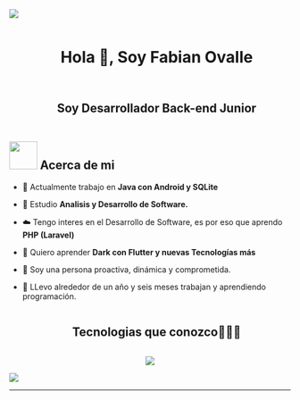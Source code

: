 
<!--horizontal divider(gradiant)-->
<img src="https://user-images.githubusercontent.com/73097560/115834477-dbab4500-a447-11eb-908a-139a6edaec5c.gif">

<!--h1 without bottom border-->
<div id="user-content-toc">
  <ul align="center">
    <summary><h1 style="display: inline-block">Hola 👋, Soy Fabian Ovalle</h1></summary>
  </ul>
</div>

<!--h2 without bottom border-->
<div id="user-content-toc">
  <ul align="center">
    <summary><h2 style="display: inline-block">Soy Desarrollador Back-end Junior</h2></summary>
  </ul>
</div>


<!--Intro start-->

## <picture><img src = "https://github.com/7oSkaaa/7oSkaaa/blob/main/Images/about_me.gif?raw=true" width = 50px></picture> Acerca de mi
- 📱 Actualmente trabajo en **Java con Android y SQLite**

- 📓 Estudio **Analisis y Desarrollo de Software.**

- ☁️ Tengo interes en el Desarrollo de Software, es por eso que aprendo **PHP (Laravel)**
  
- 🐌 Quiero aprender **Dark con Flutter y nuevas Tecnologías más**

- 📝 Soy una persona proactiva, dinámica y comprometida.

- 💬 LLevo alrededor de un año y seis meses trabajan y aprendiendo programación.

<!--Intro end-->

<!--h1 without bottom border-->
<div id="user-content-toc">
  <ul align="center">
    <summary><h2 style="display: inline-block">Tecnologias que conozco👨🏻‍💻</h2></summary>
  </ul>
</div>
<!--tech stack icons-->
<p align="center">
  <a href="https://skillicons.dev">
    <img src="https://skillicons.dev/icons?i=git,bootstrap,css,github,html,java,androidstudio,laravel,mysql,postman," />
  </a>
</p>

<!--horizontal divider(gradiant)-->
<img src="https://user-images.githubusercontent.com/73097560/115834477-dbab4500-a447-11eb-908a-139a6edaec5c.gif">

----------------------------------------------------------------------
